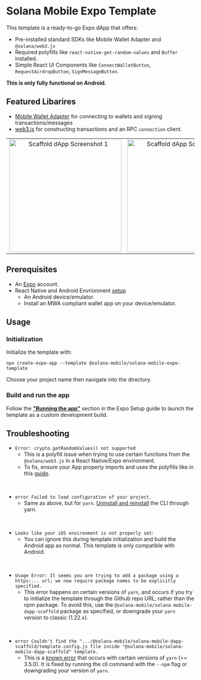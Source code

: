 # Solana Mobile Expo Template

This template is a ready-to-go Expo dApp that offers:

- Pre-installed standard SDKs like Mobile Wallet Adapter and `@solana/web3.js`
- Required polyfills like `react-native-get-random-values` and `Buffer` installed.
- Simple React UI Components like `ConnectWalletButton`, `RequestAirdropButton`, `SignMessageButton`.

**This is only fully functional on Android.**

## Featured Libarires

- [Mobile Wallet Adapter](https://github.com/solana-mobile/mobile-wallet-adapter/tree/main/js/packages/mobile-wallet-adapter-protocol) for connecting to wallets and signing transactions/messages
- [web3.js](https://solana-labs.github.io/solana-web3.js/) for constructing transactions and an RPC `connection` client.

<table>
  <tr>
    <td align="center">
      <img src="https://github.com/solana-mobile/solana-mobile-dapp-scaffold/assets/18451967/3d83d3dc-ab65-4a2c-881d-8a229f34e392" alt="Scaffold dApp Screenshot 1" width=300 />
    </td>
    <td align="center">
      <img src="https://github.com/solana-mobile/solana-mobile-dapp-scaffold/assets/18451967/2fd69bd4-834d-45e1-8c7a-f80b5b576c96" alt="Scaffold dApp Screenshot 3" width=300 />
    </td>
    <td align="center">
      <img src="https://github.com/solana-mobile/solana-mobile-dapp-scaffold/assets/18451967/cdd93c12-d9ff-4739-81af-92da5b90303a" alt="Scaffold dApp Screenshot 2" width=300 />
    </td>
  </tr>
</table>

<CTAButton label="View on GitHub" to="https://github.com/solana-mobile/solana-mobile-dapp-scaffold" />

## Prerequisites

- An [Expo](https://expo.dev/) account.
- React Native and Android Envrionment [setup](https://docs.solanamobile.com/getting-started/development-setup)
  - An Android device/emulator.
  - Install an MWA compliant wallet app on your device/emulator.

## Usage

### Initialization

Initialize the template with:

```
npx create-expo-app --template @solana-mobile/solana-mobile-expo-template
```

Choose your project name then navigate into the directory.

### Build and run the app

Follow the **["Running the app"](/react-native/expo#running-the-app)** section in the Expo Setup guide to launch the template as a custom development build.

## Troubleshooting

- `Error: crypto.getRandomValues() not supported`
  - This is a polyfill issue when trying to use certain functions from the `@solana/web3.js` in a React Native/Expo environment.
  - To fix, ensure your App properly imports and uses the polyfills like in this [guide](http://docs.solanamobile.com/react-native/expo#step-3-update-appjs-with-polyfills).

<br>

- `error Failed to load configuration of your project.`
  - Same as above, but for `yarn`. [Uninstall and reinstall](https://github.com/react-native-community/cli#updating-the-cli) the CLI through yarn.

<br>

- `Looks like your iOS environment is not properly set`:
  - You can ignore this during template initialization and build the Android app as normal. This template is only compatible with Android.

<br>

- `Usage Error: It seems you are trying to add a package using a https:... url; we now require package names to be explicitly specified.`
  - This error happens on certain versions of `yarn`, and occurs if you try to initialize the template through the Github repo URL, rather than the npm package. To avoid this, use the `@solana-mobile/solana-mobile-dapp-scaffold` package as specified, or downgrade your `yarn` version to classic (1.22.x).

<br>

- `error Couldn't find the ".../@solana-mobile/solana-mobile-dapp-scaffold/template.config.js file inside "@solana-mobile/solana-mobile-dapp-scaffold" template.`
  - This is a [known error](https://github.com/react-native-community/cli/issues/1924) that occurs with certain versions of `yarn` (>= 3.5.0). It is fixed by running the cli command with the `--npm` flag or downgrading your version of `yarn`.
